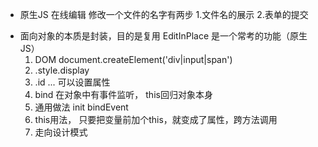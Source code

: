 - 原生JS
    在线编辑
    修改一个文件的名字有两步
    1.文件名的展示 2.表单的提交
    <form name="filenameForm" method="GET" action="/modifyFileName">
    </from>
- 面向对象的本质是封装，目的是复用
    EditInPlace 是一个常考的功能（原生JS）
    1. DOM document.createElement('div|input|span')
    2. .style.display
    3. .id ... 可以设置属性
    4. bind 在对象中有事件监听， this回归对象本身
    5. 通用做法 init bindEvent
    6. this用法， 只要把变量前加个this，就变成了属性，跨方法调用
    7. 走向设计模式